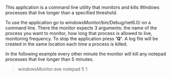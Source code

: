 This application is a command line utility that monitors and kills Windows processes that live longer than a specified threshold.

To use the application go to windowsMonitor/bin/Debug/net6.0/ on a command line. There the monitor expects 3 arguments: the name of the process you want to monitor, how long that process is allowed to live, monitoring frequency. To stop the application press **'Q'**. A log file will be created in the same location each time a process is killed.

In the following example every other minute the monitor will kill any notepad processes that live longer than 5 minutes. 

>windowsMonitor.exe notepad 5 1
